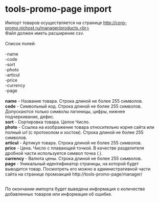 # tools-promo-page import

Импорт товаров осуществляется на странице http://corp-promo.nichost.ru/manager/products.<br>
<br>
Файл должен иметь расширение csv.<br>
<br>
Список полей:<br>
<br>
-name<br>
-code<br>
-sort<br>
-photo<br>
-articul<br>
-price<br>
-currency<br>
-page<br>
<br>
<b>name</b> - Название товара. Строка длиной не более 255 символов.<br>
<b>code</b> - Символьный код. Строка длиной не более 255 символов. Допускаются только символы латиницы, цифры, нижнее подчеркивание, дефис.<br>
<b>sort</b> - Сортировка товара. Целое Число.<br>
<b>photo</b> - Ссылка на изображение товара относительно корня сайта или полный url (с протоколом и хостом). Строка длиной не более 255 символов.<br>
<b>articul</b> - Артикул товара. Строка длиной не более 255 символов.<br>
<b>price</b> - Цена. Число с плавающей точкой. В качестве разделителя дробной части используется символ точка (.).<br>
<b>currency</b> - Валюта цены. Строка длиной не более 255 символов.<br>
<b>page</b> - Уникальный идентификатор страницы, на которой будет выводится товар. Посмотреть его можно в административной части сайта на странице промоакций http://tools-promo-page/manager/<br>
<br>

По окончании импорта будет выведена информация о количестве добавленных товаров или информация об ошибке.

